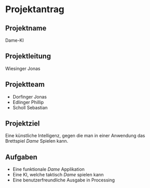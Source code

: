 # Projektantrag

## Projektname

Dame-KI

## Projektleitung

Wiesinger Jonas

## Projektteam

- Dorfinger Jonas
- Edlinger Phillip
- Scholl Sebastian

## Projektziel

Eine künstliche Intelligenz, gegen die man in einer Anwendung das Brettspiel *Dame* Spielen kann.

## Aufgaben

- Eine funktionale *Dame* Applikation
- Eine KI, welche taktisch *Dame* spielen kann
- Eine benutzerfreundliche Ausgabe in Processing